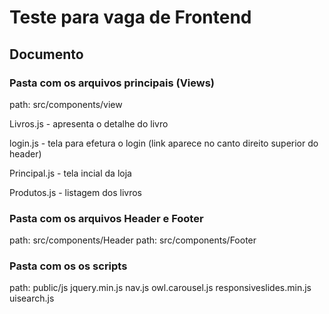 # Teste para vaga de Frontend

## Documento

### Pasta com os arquivos principais (Views)
path: src/components/view

Livros.js - apresenta o detalhe do livro

login.js - tela para efetura o login (link aparece no canto direito superior do header)

Principal.js - tela incial da loja

Produtos.js - listagem dos livros

### Pasta com os arquivos Header e Footer
path: src/components/Header
path: src/components/Footer

### Pasta com os os scripts
path: public/js
jquery.min.js
nav.js
owl.carousel.js
responsiveslides.min.js
uisearch.js
